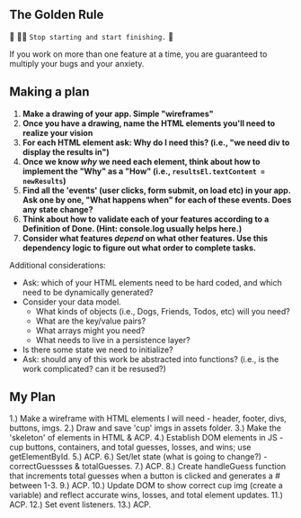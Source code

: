 ## The Golden Rule

🦸 🦸‍♂️ `Stop starting and start finishing.` 🏁

If you work on more than one feature at a time, you are guaranteed to multiply your bugs and your anxiety.

## Making a plan

1) **Make a drawing of your app. Simple "wireframes"**
1) **Once you have a drawing, name the HTML elements you'll need to realize your vision**
1) **For each HTML element ask: Why do I need this? (i.e., "we need div to display the results in")**
1) **Once we know _why_ we need each element, think about how to implement the "Why" as a "How" (i.e., `resultsEl.textContent = newResults`)**
1) **Find all the 'events' (user clicks, form submit, on load etc) in your app. Ask one by one, "What happens when" for each of these events. Does any state change?**
1) **Think about how to validate each of your features according to a Definition of Done. (Hint: console.log usually helps here.)**
1) **Consider what features _depend_ on what other features. Use this dependency logic to figure out what order to complete tasks.**

Additional considerations:

- Ask: which of your HTML elements need to be hard coded, and which need to be dynamically generated?
- Consider your data model.
  - What kinds of objects (i.e., Dogs, Friends, Todos, etc) will you need?
  - What are the key/value pairs?
  - What arrays might you need?
  - What needs to live in a persistence layer?
- Is there some state we need to initialize?
- Ask: should any of this work be abstracted into functions? (i.e., is the work complicated? can it be resused?)

## My Plan

1.) Make a wireframe with HTML elements I will need - header, footer, divs, buttons, imgs.
2.) Draw and save 'cup' imgs in assets folder.
3.) Make the 'skeleton' of elements in HTML & ACP.
4.) Establish DOM elements in JS - cup buttons, containers, and total guesses, losses, and wins; use getElementById.
5.) ACP.
6.) Set/let state (what is going to change?) - correctGuessses & totalGuesses.
7.) ACP.
8.) Create handleGuess function that increments total guesses when a button is clicked and generates a # between 1-3.
9.) ACP.
10.) Update DOM to show correct cup img (create a variable) and reflect accurate wins, losses, and total element updates.
11.) ACP.
12.) Set event listeners.
13.) ACP.
